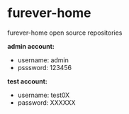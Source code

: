 # furever-home

furever-home open source repositories

**admin account:**

+ username: admin
+ psssword: 123456

**test account:**

+ username: test0X
+ password: XXXXXX